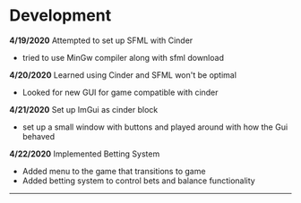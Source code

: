 # Development
**4/19/2020** Attempted to set up SFML with Cinder
- tried to use MinGw compiler along with sfml download

**4/20/2020** Learned using Cinder and SFML won't be optimal
- Looked for new GUI for game compatible with cinder

**4/21/2020** Set up ImGui as cinder block
- set up a small window with buttons and played around with how the Gui behaved

**4/22/2020** Implemented Betting System
- Added menu to the game that transitions to game
- Added betting system to control bets and balance functionality


---
